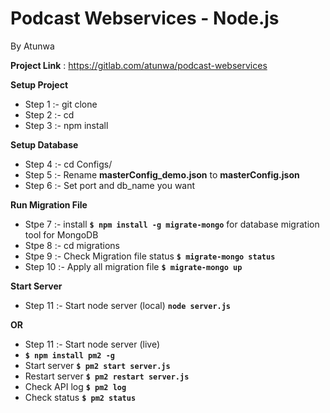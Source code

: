 # **Podcast Webservices - Node.js** #
By Atunwa

**Project Link** : https://gitlab.com/atunwa/podcast-webservices

**Setup Project**

* Step 1 :- git clone <repository link> <directory name>
* Step 2 :- cd <directory name>
* Step 3 :- npm install

**Setup Database**

* Step 4 :- cd Configs/
* Step 5 :- Rename **masterConfig_demo.json** to **masterConfig.json**
* Step 6 :- Set port and db_name you want

**Run Migration File**

* Stpe 7 :- install **`$ npm install -g migrate-mongo`** for database migration tool for MongoDB
* Stpe 8 :- cd migrations
* Stpe 9 :- Check Migration file status **`$ migrate-mongo status`**
* Step 10 :- Apply all migration file **`$ migrate-mongo up`**

**Start Server**

* Step 11 :- Start node server (local)
**`node server.js`**

**OR**

* Step 11 :- Start node server (live)
* **`$ npm install pm2 -g`**
* Start server **`$ pm2 start server.js`**
* Restart server **`$ pm2 restart server.js`**
* Check API log **`$ pm2 log`**
* Check status **`$ pm2 status`**
